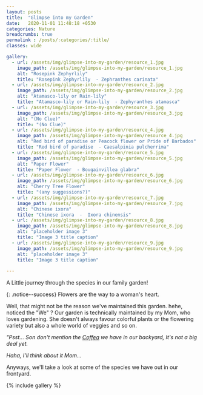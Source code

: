 ```yaml
---
layout: posts
title:  "Glimpse into my Garden"
date:   2020-11-01 11:48:18 +0530
categories: Nature
breadcrumbs: true
permalink : /posts/:categories/:title/
classes: wide

gallery:
  - url: /assets/img/glimpse-into-my-garden/resource_1.jpg
    image_path: /assets/img/glimpse-into-my-garden/resource_1.jpg
    alt: "Rosepink Zephyrlily"
    title: "Rosepink Zephyrlily  - Zephranthes carinata"
  - url: /assets/img/glimpse-into-my-garden/resource_2.jpg
    image_path: /assets/img/glimpse-into-my-garden/resource_2.jpg
    alt: "Atamasco-lily or Rain-lily"
    title: "Atamasco-lily or Rain-lily  - Zephyranthes atamasca"
  - url: /assets/img/glimpse-into-my-garden/resource_3.jpg
    image_path: /assets/img/glimpse-into-my-garden/resource_3.jpg
    alt: "(No Clue)"
    title: "(No Clue)"
  - url: /assets/img/glimpse-into-my-garden/resource_4.jpg
    image_path: /assets/img/glimpse-into-my-garden/resource_4.jpg
    alt: "Red bird of paradise or Peacock flower or Pride of Barbados"
    title: "Red bird of paradise  - Caesalpinia pulcherrima"
  - url: /assets/img/glimpse-into-my-garden/resource_5.jpg
    image_path: /assets/img/glimpse-into-my-garden/resource_5.jpg
    alt: "Paper Flower"
    title: "Paper Flower  - Bougainvillea glabra"
  - url: /assets/img/glimpse-into-my-garden/resource_6.jpg
    image_path: /assets/img/glimpse-into-my-garden/resource_6.jpg
    alt: "Cherry Tree Flower"
    title: "(any suggessions?)"
  - url: /assets/img/glimpse-into-my-garden/resource_7.jpg
    image_path: /assets/img/glimpse-into-my-garden/resource_7.jpg
    alt: "Chinese ixora"
    title: "Chinese ixora  -  Ixora chinensis"
  - url: /assets/img/glimpse-into-my-garden/resource_8.jpg
    image_path: /assets/img/glimpse-into-my-garden/resource_8.jpg
    alt: "placeholder image 3"
    title: "Image 3 title caption"
  - url: /assets/img/glimpse-into-my-garden/resource_9.jpg
    image_path: /assets/img/glimpse-into-my-garden/resource_9.jpg
    alt: "placeholder image 3"
    title: "Image 3 title caption"
    
---
```

A Little journey through the species in our family garden!

{: .notice--success}
Flowers are the way to a woman's heart.



Well, that might not be the reason we've maintained this garden. hehe, noticed the "We" ? Our garden is technically maintained by my Mom, who loves gardening. She doesn't always favour colorful plants or the flowering variety but also a whole world of veggies and so on.   

<i class="t-gray">"Psst... Son don't mention the <a class="htag" href="https://en.wikipedia.org/wiki/Coffea" title="A Coffee Plant">Coffea</a> we have in our backyard, It's not a big deal yet.</i> 

<i class="t-gray">Haha, I'll think about it Mom...</i> 

Anyways, we'll take a look at some of the species we have out in our frontyard.

{% include gallery %}
